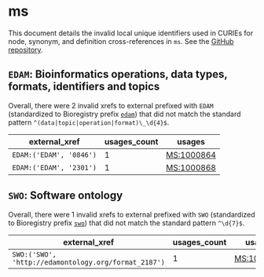 # ms

This document details the invalid local unique identifiers used in CURIEs
for node, synonym, and definition cross-references in `ms`. See the [GitHub repository](https://github.com/HUPO-PSI/psi-ms-CV).


## `EDAM`: Bioinformatics operations, data types, formats, identifiers and topics

Overall, there were 2 invalid
xrefs to external prefixed with `EDAM` (standardized to Bioregistry
prefix [`edam`](https://bioregistry.io/edam)) that
did not match the standard pattern `^(data|topic|operation|format)\_\d{4}$`.

| external_xref           |   usages_count | usages                                                  |
|-------------------------|----------------|---------------------------------------------------------|
| `EDAM:('EDAM', '0846')` |              1 | [MS:1000864](http://purl.obolibrary.org/obo/MS_1000864) |
| `EDAM:('EDAM', '2301')` |              1 | [MS:1000868](http://purl.obolibrary.org/obo/MS_1000868) |

## `SWO`: Software ontology

Overall, there were 1 invalid
xrefs to external prefixed with `SWO` (standardized to Bioregistry
prefix [`swo`](https://bioregistry.io/swo)) that
did not match the standard pattern `^\d{7}$`.

| external_xref                                        |   usages_count | usages                                                  |
|------------------------------------------------------|----------------|---------------------------------------------------------|
| `SWO:('SWO', 'http://edamontology.org/format_2187')` |              1 | [MS:1002659](http://purl.obolibrary.org/obo/MS_1002659) |

